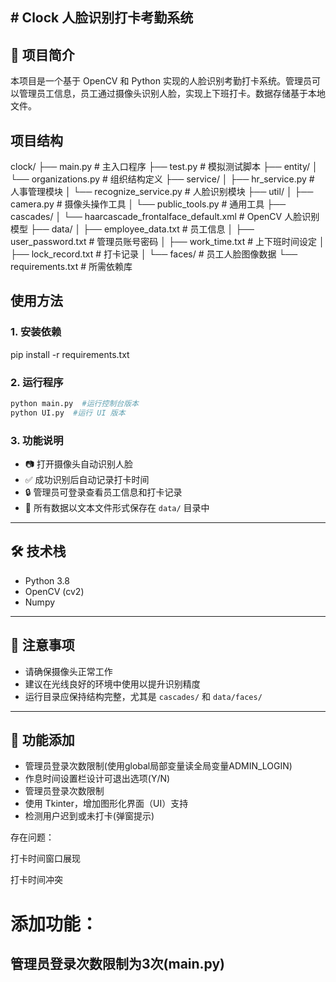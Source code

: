 ## # Clock 人脸识别打卡考勤系统

## 📌 项目简介

本项目是一个基于 OpenCV 和 Python 实现的人脸识别考勤打卡系统。管理员可以管理员工信息，员工通过摄像头识别人脸，实现上下班打卡。数据存储基于本地文件。

##  项目结构

clock/
 ├── main.py                       # 主入口程序
 ├── test.py                       # 模拟测试脚本
 ├── entity/
 │   └── organizations.py          # 组织结构定义
 ├── service/
 │   ├── hr_service.py             # 人事管理模块
 │   └── recognize_service.py      # 人脸识别模块
 ├── util/
 │   ├── camera.py                 # 摄像头操作工具
 │   └── public_tools.py           # 通用工具
 ├── cascades/
 │   └── haarcascade_frontalface_default.xml  # OpenCV 人脸识别模型
 ├── data/
 │   ├── employee_data.txt         # 员工信息
 │   ├── user_password.txt         # 管理员账号密码
 │   ├── work_time.txt             # 上下班时间设定
 │   ├── lock_record.txt           # 打卡记录
 │   └── faces/                    # 员工人脸图像数据
 └── requirements.txt              # 所需依赖库



## 使用方法

### 1. 安装依赖

pip install -r requirements.txt

### 2. 运行程序

```bash
python main.py  #运行控制台版本
python UI.py  #运行 UI 版本
```

### 3. 功能说明

- 📷 打开摄像头自动识别人脸
- ✅ 成功识别后自动记录打卡时间
- 🔒 管理员可登录查看员工信息和打卡记录
- 📝 所有数据以文本文件形式保存在 `data/` 目录中

------

## 🛠 技术栈

- Python 3.8
- OpenCV (cv2)
- Numpy

------

## 📌 注意事项

- 请确保摄像头正常工作
- 建议在光线良好的环境中使用以提升识别精度
- 运行目录应保持结构完整，尤其是 `cascades/` 和 `data/faces/`

------



## 🧩 功能添加

- 管理员登录次数限制(使用global局部变量读全局变量ADMIN_LOGIN)
- 作息时间设置栏设计可退出选项(Y/N)
- 管理员登录次数限制
- 使用 Tkinter，增加图形化界面（UI）支持
- 检测用户迟到或未打卡(弹窗提示)

存在问题：

打卡时间窗口展现

打卡时间冲突













# 添加功能：

## 管理员登录次数限制为3次(main.py)


